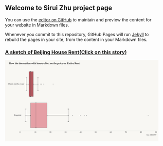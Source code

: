 ## Welcome to Sirui Zhu project page

You can use the [editor on GitHub](https://github.com/SiruiZhu/siruizhu.github.io/edit/master/index.md) to maintain and preview the content for your website in Markdown files.

Whenever you commit to this repository, GitHub Pages will run [Jekyll](https://jekyllrb.com/) to rebuild the pages in your site, from the content in your Markdown files.

### [A sketch of Beijing House Rent(Click on this story)](https://siruizhu.github.io/Beijing%20house%20rent/)

![Image](https://github.com/SiruiZhu/siruizhu.github.io/blob/master/Beijing%20house%20rent/style/images/output1.png)


